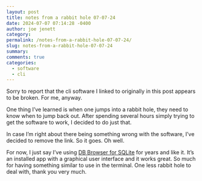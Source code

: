 ```yaml
---
layout: post
title: notes from a rabbit hole 07-07-24
date: 2024-07-07 07:14:28 -0400
author: joe jenett
category: 
permalink: /notes-from-a-rabbit-hole-07-07-24/
slug: notes-from-a-rabbit-hole-07-07-24
summary: 
comments: true
categories:
  - software
  - cli
---
```

Sorry to report that the cli software I linked to originally in this post appears to be broken. For me, anyway.

One thing I’ve learned is when one jumps into a rabbit hole, they need to know when to jump back out. After spending several hours simply trying to get the software to work, I decided to do just that.

In case I’m right about there being something wrong with the software, I’ve decided to remove the link. So it goes. Oh well.

For now, I just say I’ve using <a title="DB Browser for SQLite" href="https://sqlitebrowser.org/">DB Browser for SQLite</a> for years and like it. It’s an installed app with a graphical user interface and it works great. So much for having something similar to use in the terminal. One less rabbit hole to deal with, thank you very much.

<a href="https://brid.gy/publish/mastodon"></a>